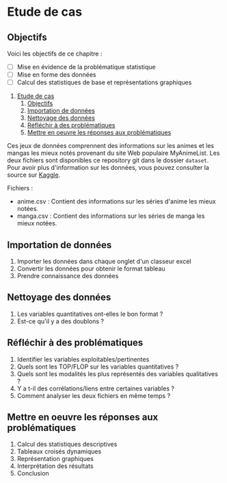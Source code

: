 # Etude de cas

## Objectifs
Voici les objectifs de ce chapitre :
- [ ] Mise en évidence de la problématique statistique
- [ ] Mise en forme des données
- [ ] Calcul des statistiques de base et représentations graphiques

1. [Etude de cas](#etude-de-cas)
   1. [Objectifs](#objectifs)
   2. [Importation de données](#importation-de-données)
   3. [Nettoyage des données](#nettoyage-des-données)
   4. [Réfléchir à des problématiques](#réfléchir-à-des-problématiques)
   5. [Mettre en oeuvre les réponses aux problématiques](#mettre-en-oeuvre-les-réponses-aux-problématiques)


Ces jeux de données comprennent des informations sur les animes et les mangas les mieux notés provenant du site Web populaire MyAnimeList.
Les deux fichiers sont disponibles ce repository git dans le dossier `dataset`. Pour avoir plus d'information sur les données, vous pouvez consulter la source sur [Kaggle](https://www.kaggle.com/datasets/duongtruongbinh/manga-and-anime-dataset/data).

Fichiers :

- anime.csv : Contient des informations sur les séries d'anime les mieux notées.
- manga.csv : Contient des informations sur les séries de manga les mieux notées.

## Importation de données

1. Importer les données dans chaque onglet d'un classeur excel
2. Convertir les données pour obtenir le format tableau
3. Prendre connaissance des données

## Nettoyage des données

1. Les variables quantitatives ont-elles le bon format ? 
2. Est-ce qu'il y a des doublons ?

## Réfléchir à des problématiques

1. Identifier les variables exploitables/pertinentes
2. Quels sont les TOP/FLOP sur les variables quantitatives ?
3. Quels sont les modalités les plus représentés des variables qualitatives ?
4. Y a t-il des corrélations/liens entre certaines variables ?
5. Comment analyser les deux fichiers en même temps ?

## Mettre en oeuvre les réponses aux problématiques

1. Calcul des statistiques descriptives
2. Tableaux croisés dynamiques
3. Représentation graphiques
4. Interprétation des résultats
5. Conclusion








